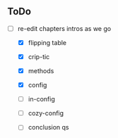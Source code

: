 ## ToDo

- [ ] re-edit chapters intros as we go
	- [x] flipping table
	- [x] crip-tic
	- [x] methods
	- [x] config
	- [ ] in-config
	- [ ] cozy-config
	- [ ] conclusion qs


